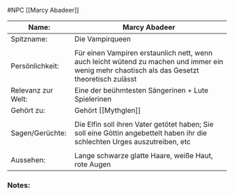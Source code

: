 #NPC [[Marcy Abadeer]]

| Name:              | Marcy Abadeer                                                                                                                                 |
| ------------------ | --------------------------------------------------------------------------------------------------------------------------------------------- |
| Spitzname:         | Die Vampirqueen                                                                                                                               |
|                    |                                                                                                                                               |
| Persönlichkeit:    | Für einen Vampiren erstaunlich nett, wenn auch leicht wütend zu machen und immer ein wenig mehr chaotisch als das Gesetzt theoretisch zulässt |
| Relevanz zur Welt: | Eine der beühmtesten Sängerinen + Lute Spielerinen                                                                                            |
| Gehört zu:         | Gehört [[Mythglen]]                                                                                                                  |
|                    |                                                                                                                                               |
| Sagen/Gerüchte:    | Die Elfin soll ihren Vater getötet  haben; Sie soll eine Göttin angebettelt haben ihr die schlechten Urges auszutreiben, etc                  |
|                    |                                                                                                                                               |
| Aussehen:          | Lange schwarze glatte Haare, weiße Haut, rote Augen                                                                                           |
### Notes:
